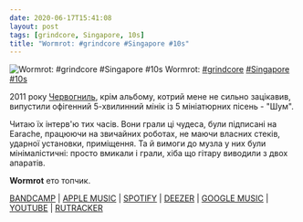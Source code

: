 ```yaml
---
date: 2020-06-17T15:41:08
layout: post
tags: [grindcore, Singapore, 10s]
title: "Wormrot: #grindcore #Singapore #10s"
---
```

![Wormrot: #grindcore #Singapore #10s](/assets/photos/photo_998@17-06-2020_15-41-08.jpg)
Wormrot: [#grindcore](/tags/#grindcore) [#Singapore](/tags/#Singapore) [#10s](/tags/#10s)

2011 року [Червогниль](https://t.me/vast_space_unexplored/3700), крім альбому, котрий мене не сильно зацікавив, випустили офігенний 5-хвилинний мінік із 5 мініатюрних пісень - &quot;Шум&quot;.

Читаю їх інтерв&#39;ю тих часів. Вони грали ці чудеса, були підписані на Earache, працюючи на звичайних роботах, не маючи власних стеків, ударної установки, приміщення. Та й вимоги до музла у них були мінімалістичні: просто вмикали і грали, хіба що гітару виводили  з двох апаратів.

**Wormrot** ето топчик.

[BANDCAMP](https://wormrot.bandcamp.com/album/noise-ep) | [APPLE MUSIC](https://music.apple.com/us/album/noise-ep/529570476) | [SPOTIFY](https://open.spotify.com/album/6dY7MZafBbXjrXhdzmHs55) | [DEEZER](https://www.deezer.com/album/6968880?utm_source=deezer&amp;utm_content=album-6968880&amp;utm_term=1601611822_1592397561&amp;utm_medium=web) | [GOOGLE MUSIC](https://play.google.com/music/m/Bfaaibnxx5gyhvh66nxux2ab4zy?t=Noise_-_Wormrot) | [YOUTUBE](https://www.youtube.com/playlist?list=PL6_qhP3eWX5PA8SFCVM5QbtHEOn0mAlhe) | [RUTRACKER](https://rutracker.org/forum/viewtopic.php?t=4592275)